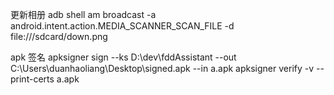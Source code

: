 更新相册
adb shell am broadcast -a android.intent.action.MEDIA_SCANNER_SCAN_FILE -d file:///sdcard/down.png

apk 签名
apksigner sign --ks D:\dev\fddAssistant --out C:\Users\duanhaoliang\Desktop\signed.apk --in a.apk
apksigner verify -v --print-certs a.apk